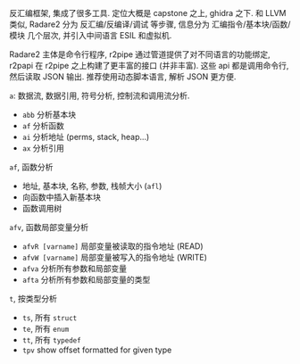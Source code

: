 反汇编框架, 集成了很多工具. 定位大概是 capstone 之上, ghidra 之下. 和 LLVM 类似, Radare2 分为 反汇编/反编译/调试 等步骤, 信息分为 汇编指令/基本块/函数/模块 几个层次, 并引入中间语言 ESIL 和虚拟机. 

Radare2 主体是命令行程序, r2pipe 通过管道提供了对不同语言的功能绑定, r2papi 在 r2pipe 之上构建了更丰富的接口 (并非丰富). 这些 api 都是调用命令行, 然后读取 JSON 输出. 推荐使用动态脚本语言, 解析 JSON 更方便.

`a`: 数据流, 数据引用, 符号分析, 控制流和调用流分析.
- `abb` 分析基本块
- `af` 分析函数
- `ai` 分析地址 (perms, stack, heap...)
- `ax` 分析引用

`af`, 函数分析
- 地址, 基本块, 名称, 参数, 栈帧大小 (`afl`)
- 向函数中插入新基本块
- 函数调用树

`afv`, 函数局部变量分析
- `afvR [varname]` 局部变量被读取的指令地址 (READ)
- `afvW [varname]` 局部变量被写入的指令地址 (WRITE)
- `afva` 分析所有参数和局部变量
- `afta` 分析所有参数和局部变量的类型

`t`, 按类型分析
- `ts`, 所有 `struct`
- `te`, 所有 `enum`
- `tt`, 所有 `typedef`
- `tpv` show offset formatted for given type
